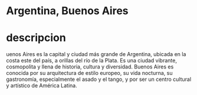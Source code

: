 # Argentina, Buenos Aires

# descripcion
uenos Aires es la capital y ciudad más grande de Argentina, ubicada en la costa este del país, a orillas del río de la Plata. Es una ciudad vibrante, cosmopolita y llena de historia, cultura y diversidad. Buenos Aires es conocida por su arquitectura de estilo europeo, su vida nocturna, su gastronomía, especialmente el asado y el tango, y por ser un centro cultural y artístico de América Latina.
